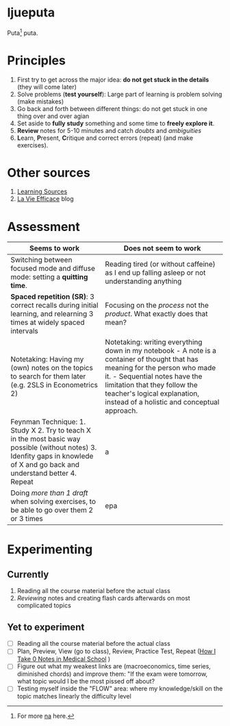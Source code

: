 # Ijueputa

Puta[^1] puta.

# Principles
1. First try to get across the major idea: **do not get stuck in the details** (they will come later)
2. Solve problems (**test yourself**): Large part of learning is problem solving (make mistakes)
3. Go back and forth between different things: do not get stuck in one thing over and over agian
4. Set aside to **fully study** something and some time to **freely explore it**.
5. **Review** notes for 5-10 minutes and catch *doubts* and *ambiguities* 
6. **L**earn, **P**resent, **C**ritique and correct errors (repeat) (and make exercises).

# Other sources
1. [Learning Sources](./learning_resources/learning_resources.md)
2. [La Vie Efficace](https://lavieefficace.wordpress.com/) blog

# Assessment 

| **Seems to work**  | **Does not seem to work** |
| --- | --- |
| Switching between focused mode and diffuse mode:  setting a **quitting time**.  | Reading tired (or without caffeine) as I end up falling asleep or not understanding anything  |
| **Spaced repetition (SR)**: 3 correct recalls during initial learning, and relearning 3 times at widely spaced intervals  | Focusing on the *process* not the *product*. What exactly does that mean?  |
| Notetaking: Having my (own) notes on the topics to search for them later (e.g. 2SLS in Econometrics 2)| Notetaking: writing everything down in my notebook - A note is a container of thought that has meaning for the person who made it. - Sequential notes have the limitation that they follow the teacher's logical explanation, instead of a holistic and conceptual approach. |
|Feynman Technique:  1. Study X 2. Try to teach X in the most basic way possible (without notes) 3. Idenfity gaps in knowlede of X and go back and understand better  4. Repeat |a|
| Doing *more than 1 draft* when solving exercises, to be able to go over them 2 or 3 times|epa|

# Experimenting
## Currently
1. Reading all the course material before the actual class
2. *Reviewing* notes and creating flash cards afterwards on most complicated topics

## Yet to experiment
- [ ] Reading all the course material before the actual class
- [ ] Plan, Preview, View (go to class), Review, Practice Test, Repeat ([How I Take 0 Notes in Medical School](https://youtu.be/CeEZJPJO474) )
- [ ] Figure out what my weakest links are (macroeconomics, time series, diminished chords) and improve them: "If the exam were tomorrow, what topic would I be the most pissed off about?
- [ ] Testing myself inside the "FLOW" area: where my knowledge/skill on the topic matches linearly the difficulty level

[^1]: For more [na](./na_ideas.md) here.
